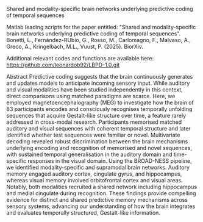 Shared and modality-specific brain networks underlying predictive coding of temporal sequences

Matlab leading scripts for the paper entitled: "Shared and modality-specific brain networks underlying predictive coding of temporal sequences".
Bonetti, L., Fernández-RUbio, G., Rosso, M., Carlomagno, F., Malvaso, A., Greco, A., Kringelbach, M.L., Vuust, P. (2025). BiorXiv.

Additional relevant codes and functions are available here: https://github.com/leonardob92/LBPD-1.0.git

Abstract
Predictive coding suggests that the brain continuously generates and updates models to anticipate incoming sensory input. While auditory and visual modalities have been studied independently in this context, direct comparisons using matched paradigms are scarce. Here, we employed magnetoencephalography (MEG) to investigate how the brain of 83 participants encodes and consciously recognises temporally unfolding sequences that acquire Gestalt-like structure over time, a feature rarely addressed in cross-modal research. Participants memorised matched auditory and visual sequences with coherent temporal structure and later identified whether test sequences were familiar or novel. Multivariate decoding revealed robust discrimination between the brain mechanisms underlying encoding and recognition of memorised and novel sequences, with sustained temporal generalisation in the auditory domain and time-specific responses in the visual domain. Using the BROAD-NESS pipeline, we identified modality-specific and supramodal brain networks. Auditory memory engaged auditory cortex, cingulate gyrus, and hippocampus, whereas visual memory involved orbitofrontal cortex and visual areas. Notably, both modalities recruited a shared network including hippocampus and medial cingulate during recognition. These findings provide compelling evidence for distinct and shared predictive memory mechanisms across sensory systems, advancing our understanding of how the brain integrates and evaluates temporally structured, Gestalt-like information.

